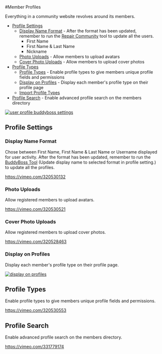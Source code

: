 #Member Profiles

Everything in a community website revolves around its members.

*   [Profile Settings](#profile-settings)
    *   [Display Name Format](#display-name-format) - After the format has been updated, remember to run the [Repair Community](https://www.buddyboss.com/resources/docs/back-end-administration-panels/buddyboss-tools/) tool to update all the users.
        *   First Name
        *   First Name & Last Name
        *   Nickname
    *   [Photo Uploads](#photo-uploads) - Allow members to upload avatars
    *   [Cover Photo Uploads](#cover-photo-uploads) - Allow members to upload cover photos
*   [Profile Types](#profile-types)
    *   [Profile Types](#profile-types) - Enable profile types to give members unique profile fields and permissions
    *   [Display on Profiles](#display-on-profiles) - Display each member's profile type on their profile page
    *   [Import Profile Types](#import-profile-types)
*   [Profile Search](#profile-search) - Enable advanced profile search on the members directory

[![user profile buddyboss settings](https://www.buddyboss.com/resources/wp-content/uploads/2019/01/userprofilesbuddybosssettings-1024x675.jpg)](https://www.buddyboss.com/resources/wp-content/uploads/2019/01/userprofilesbuddybosssettings.jpg)

Profile Settings
----------------

### Display Name Format

Chose between First Name, First Name & Last Name or Username displayed for user activity. After the format has been updated, remember to run the [BuddyBoss Tool](https://www.buddyboss.com/resources/docs/back-end-administration-panels/buddyboss-tools/) (Update display name to selected format in profile setting.) to update all the profiles.

https://vimeo.com/320530132

### Photo Uploads

Allow registered members to upload avatars.

https://vimeo.com/320530521

### Cover Photo Uploads

Allow registered members to upload cover photos.

https://vimeo.com/320528463

### Display on Profiles

Display each member's profile type on their profile page.

[![display on profiles](https://www.buddyboss.com/resources/wp-content/uploads/2019/01/displayonprofiles-1024x486.jpg)](https://www.buddyboss.com/resources/wp-content/uploads/2019/01/displayonprofiles.jpg)

Profile Types
-------------

Enable profile types to give members unique profile fields and permissions.

https://vimeo.com/320530553

Profile Search
--------------

Enable advanced profile search on the members directory.

https://vimeo.com/331779174